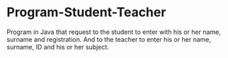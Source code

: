 # Program-Student-Teacher
Program in Java that request to the student to enter with his or her name, surname and registration. And to the teacher to enter his or her name, surname, ID and his or her subject.
